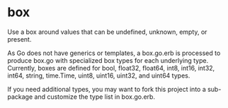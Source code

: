 box
===

Use a box around values that can be undefined, unknown, empty, or present.

As Go does not have generics or templates, a box.go.erb is processed to produce box.go with specialized box types for each underlying type. Currently, boxes are defined for bool, float32, float64, int8, int16, int32, int64, string, time.Time, uint8, uint16, uint32, and uint64 types.

If you need additional types, you may want to fork this project into a sub-package and customize the type list in box.go.erb.
